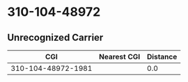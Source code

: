 # 310-104-48972
## Unrecognized Carrier


| CGI | Nearest CGI | Distance |
|-----|-------------|----------|
| 310-104-48972-1981 |  | 0.0 |
